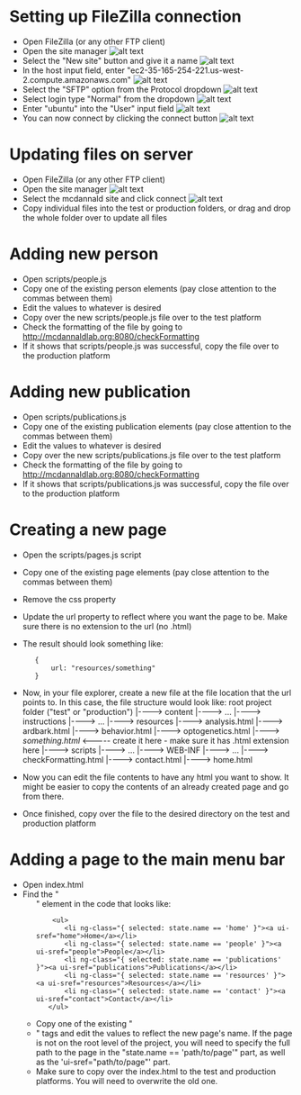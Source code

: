Setting up FileZilla connection
===============================

 * Open FileZilla (or any other FTP client)
 * Open the site manager ![alt text](sitemanager.png "Site manager")
 * Select the "New site" button and give it a name ![alt text](newsite.png "New site")
 * In the host input field, enter "ec2-35-165-254-221.us-west-2.compute.amazonaws.com" ![alt text](host.png "Host input field")
 * Select the "SFTP" option from the Protocol dropdown ![alt text](sftp.png "SFTP dropdown")
 * Select login type "Normal" from the dropdown ![alt text](normal.png "Normal dropdown")
 * Enter "ubuntu" into the "User" input field ![alt text](user.png "User input field")
 * You can now connect by clicking the connect button ![alt text](connect.png "Connect button")

Updating files on server
========================

 * Open FileZilla (or any other FTP client)
 * Open the site manager ![alt text](sitemanager.png "Site manager")
 * Select the mcdannald site and click connect ![alt text](selectsite.png "Select site")
 * Copy individual files into the test or production folders, or drag and drop the whole folder over to update all files

Adding new person
=================

 * Open scripts/people.js
 * Copy one of the existing person elements (pay close attention to the commas between them)
 * Edit the values to whatever is desired
 * Copy over the new scripts/people.js file over to the test platform
 * Check the formatting of the file by going to http://mcdannaldlab.org:8080/checkFormatting
 * If it shows that scripts/people.js was successful, copy the file over to the production platform

Adding new publication
======================

 * Open scripts/publications.js
 * Copy one of the existing publication elements (pay close attention to the commas between them)
 * Edit the values to whatever is desired
 * Copy over the new scripts/publications.js file over to the test platform
 * Check the formatting of the file by going to http://mcdannaldlab.org:8080/checkFormatting
 * If it shows that scripts/publications.js was successful, copy the file over to the production platform
 
Creating a new page
===================

 * Open the scripts/pages.js script
 * Copy one of the existing page elements (pay close attention to the commas between them)
 * Remove the css property
 * Update the url property to reflect where you want the page to be. Make sure there is no extension to the url (no .html)
 * The result should look something like:
     ```
		{
			url: "resources/something"
		}
     ```
 * Now, in your file explorer, create a new file at the file location that the url points to. In this case, the file structure would look like:
    root project folder ("test" or "production")
    |----> content
         |----> ...
    |----> instructions
         |----> ...
    |----> resources
         |----> analysis.html
         |----> ardbark.html
         |----> behavior.html
         |----> optogenetics.html
         |----> *something.html* <----- create it here - make sure it has .html extension here
    |----> scripts
         |----> ...
    |----> WEB-INF
         |----> ...
    |----> checkFormatting.html
    |----> contact.html
    |----> home.html
  
  * Now you can edit the file contents to have any html you want to show. It might be easier to copy the contents of an already created page and go from there.
  * Once finished, copy over the file to the desired directory on the test and production platform
  
Adding a page to the main menu bar
==================================

 * Open index.html
 * Find the "<ul>" element in the code that looks like:
     ```
         <ul>
			<li ng-class="{ selected: state.name == 'home' }"><a ui-sref="home">Home</a></li>
			<li ng-class="{ selected: state.name == 'people' }"><a ui-sref="people">People</a></li>
			<li ng-class="{ selected: state.name == 'publications' }"><a ui-sref="publications">Publications</a></li>
			<li ng-class="{ selected: state.name == 'resources' }"><a ui-sref="resources">Resources</a></li>
			<li ng-class="{ selected: state.name == 'contact' }"><a ui-sref="contact">Contact</a></li>
		</ul>
     ```
 * Copy one of the existing "<li>" tags and edit the values to reflect the new page's name. If the page is not on the root level of the project, you will need to specify the full path to the page in the "state.name == 'path/to/page'" part, as well as the 'ui-sref="path/to/page"' part.
 * Make sure to copy over the index.html to the test and production platforms. You will need to overwrite the old one.